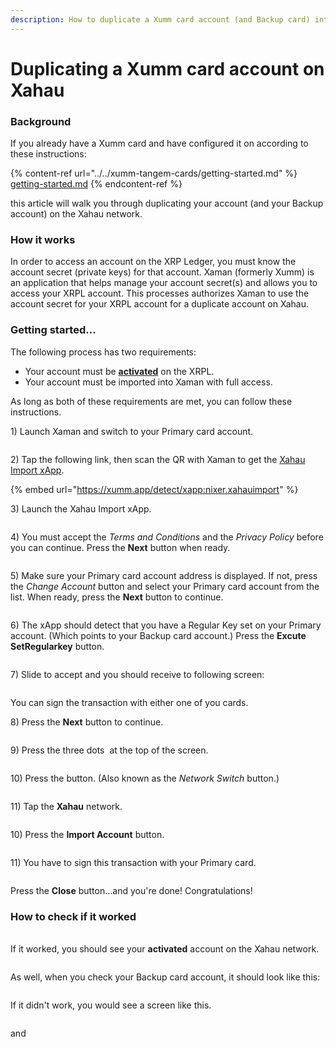 ```yaml
---
description: How to duplicate a Xumm card account (and Backup card) into Xahau
---
```


# Duplicating a Xumm card account on Xahau

### Background

If you already have a Xumm card and have configured it on according to these instructions:

{% content-ref url="../../xumm-tangem-cards/getting-started.md" %}
[getting-started.md](../../xumm-tangem-cards/getting-started.md)
{% endcontent-ref %}

this article will walk you through duplicating your account (and your Backup account) on the Xahau network.

### How it works

In order to access an account on the XRP Ledger, you must know the account secret (private keys) for that account. Xaman (formerly Xumm) is an application that helps manage your account secret(s) and allows you to access your XRPL account. This processes authorizes Xaman to use the account secret for your XRPL account for a duplicate account on Xahau.

### Getting started...&#x20;

The following process has two requirements:

* Your account must be [**activated**](../../getting-started/how-to-activate-a-new-xrpl-account.md) on the XRPL.
* Your account must be imported into Xaman with full access.

As long as both of these requirements are met, you can follow these instructions.

1\) Launch Xaman and switch to your Primary card account.

<figure><img src="../../.gitbook/assets/image (53).png" alt=""><figcaption></figcaption></figure>

2\) Tap the following link, then scan the QR with Xaman to get the [Xahau Import xApp](https://xumm.app/detect/xapp:nixer.xahauimport).

{% embed url="https://xumm.app/detect/xapp:nixer.xahauimport" %}

3\) Launch the Xahau Import xApp.

<figure><img src="../../.gitbook/assets/image (1) (1) (1) (1) (1).png" alt=""><figcaption></figcaption></figure>

4\) You must accept the _Terms and Conditions_ and the _Privacy Policy_ before you can continue. Press the **Next** button when ready.

<figure><img src="../../.gitbook/assets/image (43).png" alt=""><figcaption></figcaption></figure>

5\) Make sure your Primary card account address is displayed. If not, press the _Change Account_ button and select your Primary card account from the list. When ready, press the **Next** button to continue.

<figure><img src="../../.gitbook/assets/image (52).png" alt=""><figcaption></figcaption></figure>

6\) The xApp should detect that you have a Regular Key set on your Primary account. (Which points to your Backup card account.) Press the **Excute SetRegularkey** button.

<figure><img src="../../.gitbook/assets/image (54).png" alt=""><figcaption></figcaption></figure>

7\) Slide to accept and you should receive to following screen:

<figure><img src="../../.gitbook/assets/image (55).png" alt=""><figcaption></figcaption></figure>

You can sign the transaction with either one of you cards.

8\) Press the **Next** button to continue.

<figure><img src="../../.gitbook/assets/image (1) (1) (1).png" alt=""><figcaption></figcaption></figure>

9\) Press the three dots <img src="../../.gitbook/assets/image (3) (1).png" alt="" data-size="line"> at the top of the screen.

<figure><img src="../../.gitbook/assets/image (1) (1) (1) (1) (1) (1) (1).png" alt=""><figcaption></figcaption></figure>

10\) Press the <img src="../../.gitbook/assets/image (5).png" alt="" data-size="line">button. (Also known as the _Network Switch_ button.)

<figure><img src="../../.gitbook/assets/image (4).png" alt=""><figcaption></figcaption></figure>

11\) Tap the **Xahau** network.

<figure><img src="../../.gitbook/assets/image (2) (1).png" alt=""><figcaption></figcaption></figure>

10\) Press the **Import Account** button.

<figure><img src="../../.gitbook/assets/image (1) (1) (1) (1) (1) (1).png" alt=""><figcaption></figcaption></figure>

11\) You have to sign this transaction with your Primary card.

<figure><img src="../../.gitbook/assets/image (1) (1).png" alt=""><figcaption></figcaption></figure>

Press the **Close** button...and you're done! Congratulations!

### How to check if it worked

\
If it worked, you should see your **activated** account on the Xahau network.

<figure><img src="../../.gitbook/assets/image (59).png" alt=""><figcaption></figcaption></figure>

As well, when you check your Backup card account, it should look like this:

<figure><img src="../../.gitbook/assets/image (62).png" alt=""><figcaption></figcaption></figure>

If it didn't work, you would see a screen like this.

<figure><img src="../../.gitbook/assets/image (61).png" alt=""><figcaption></figcaption></figure>

and

<figure><img src="../../.gitbook/assets/image (63).png" alt=""><figcaption></figcaption></figure>

